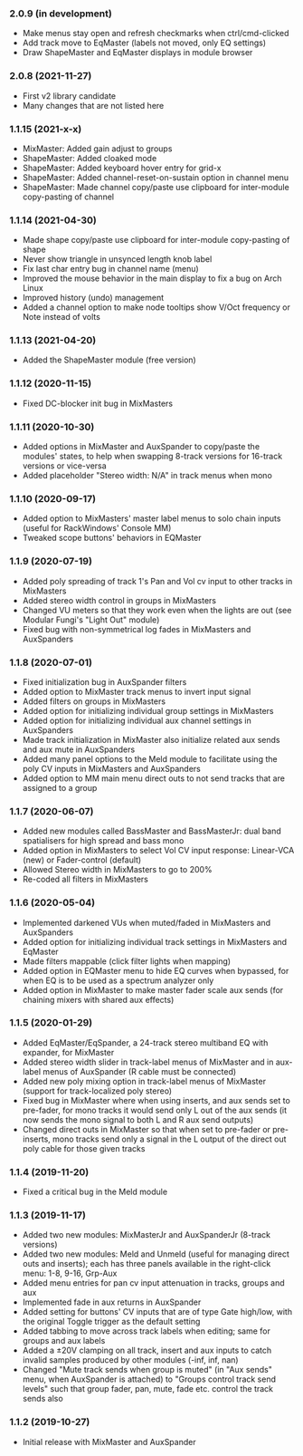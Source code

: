 ### 2.0.9 (in development)

- Make menus stay open and refresh checkmarks when ctrl/cmd-clicked
- Add track move to EqMaster (labels not moved, only EQ settings)
- Draw ShapeMaster and EqMaster displays in module browser


### 2.0.8 (2021-11-27)

- First v2 library candidate
- Many changes that are not listed here


### 1.1.15 (2021-x-x)

- MixMaster: Added gain adjust to groups
- ShapeMaster: Added cloaked mode
- ShapeMaster: Added keyboard hover entry for grid-x
- ShapeMaster: Added channel-reset-on-sustain option in channel menu
- ShapeMaster: Made channel copy/paste use clipboard for inter-module copy-pasting of channel


### 1.1.14 (2021-04-30)

- Made shape copy/paste use clipboard for inter-module copy-pasting of shape
- Never show triangle in unsynced length knob label
- Fix last char entry bug in channel name (menu)
- Improved the mouse behavior in the main display to fix a bug on Arch Linux
- Improved history (undo) management
- Added a channel option to make node tooltips show V/Oct frequency or Note instead of volts


### 1.1.13 (2021-04-20)

- Added the ShapeMaster module (free version)


### 1.1.12 (2020-11-15)

- Fixed DC-blocker init bug in MixMasters


### 1.1.11 (2020-10-30)

- Added options in MixMaster and AuxSpander to copy/paste the modules' states, to help when swapping 8-track versions for 16-track versions or vice-versa
- Added placeholder "Stereo width: N/A" in track menus when mono


### 1.1.10 (2020-09-17)

- Added option to MixMasters' master label menus to solo chain inputs (useful for RackWindows' Console MM)
- Tweaked scope buttons' behaviors in EQMaster


### 1.1.9 (2020-07-19)

- Added poly spreading of track 1's Pan and Vol cv input to other tracks in MixMasters
- Added stereo width control in groups in MixMasters
- Changed VU meters so that they work even when the lights are out (see Modular Fungi's "Light Out" module)
- Fixed bug with non-symmetrical log fades in MixMasters and AuxSpanders


### 1.1.8 (2020-07-01)

- Fixed initialization bug in AuxSpander filters
- Added option to MixMaster track menus to invert input signal
- Added filters on groups in MixMasters
- Added option for initializing individual group settings in MixMasters
- Added option for initializing individual aux channel settings in AuxSpanders
- Made track initialization in MixMaster also initialize related aux sends and aux mute in AuxSpanders
- Added many panel options to the Meld module to facilitate using the poly CV inputs in MixMasters and AuxSpanders
- Added option to MM main menu direct outs to not send tracks that are assigned to a group


### 1.1.7 (2020-06-07)

- Added new modules called BassMaster and BassMasterJr: dual band spatialisers for high spread and bass mono
- Added option in MixMasters to select Vol CV input response: Linear-VCA (new) or Fader-control (default)
- Allowed Stereo width in MixMasters to go to 200%
- Re-coded all filters in MixMasters


### 1.1.6 (2020-05-04)

- Implemented darkened VUs when muted/faded in MixMasters and AuxSpanders
- Added option for initializing individual track settings in MixMasters and EqMaster
- Made filters mappable (click filter lights when mapping)
- Added option in EQMaster menu to hide EQ curves when bypassed, for when EQ is to be used as a spectrum analyzer only
- Added option in MixMaster to make master fader scale aux sends (for chaining mixers with shared aux effects)


### 1.1.5 (2020-01-29)

- Added EqMaster/EqSpander, a 24-track stereo multiband EQ with expander, for MixMaster
- Added stereo width slider in track-label menus of MixMaster and in aux-label menus of AuxSpander (R cable must be connected)
- Added new poly mixing option in track-label menus of MixMaster (support for track-localized poly stereo)
- Fixed bug in MixMaster where when using inserts, and aux sends set to pre-fader, for mono tracks it would send only L out of the aux sends (it now sends the mono signal to both L and R aux send outputs)
- Changed direct outs in MixMaster so that when set to pre-fader or pre-inserts, mono tracks send only a signal in the L output of the direct out poly cable for those given tracks


### 1.1.4 (2019-11-20)

- Fixed a critical bug in the Meld module


### 1.1.3 (2019-11-17)

- Added two new modules: MixMasterJr and AuxSpanderJr (8-track versions)
- Added two new modules: Meld and Unmeld (useful for managing direct outs and inserts); each has three panels available in the right-click menu: 1-8, 9-16, Grp-Aux
- Added menu entries for pan cv input attenuation in tracks, groups and aux
- Implemented fade in aux returns in AuxSpander
- Added setting for buttons' CV inputs that are of type Gate high/low, with the original Toggle trigger as the default setting
- Added tabbing to move across track labels when editing; same for groups and aux labels
- Added a ±20V clamping on all track, insert and aux inputs to catch invalid samples produced by other modules (-inf, inf, nan) 
- Changed "Mute track sends when group is muted" (in "Aux sends" menu, when AuxSpander is attached) to "Groups control track send levels" such that group fader, pan, mute, fade etc. control the track sends also


### 1.1.2 (2019-10-27)

- Initial release with MixMaster and AuxSpander
